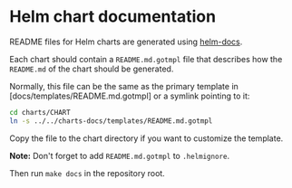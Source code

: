 # Helm chart documentation

README files for Helm charts are generated using [helm-docs](https://github.com/norwoodj/helm-docs).

Each chart should contain a `README.md.gotmpl` file that describes how
the `README.md` of the chart should be generated.

Normally, this file can be the same as the primary template in [docs/templates/README.md.gotmpl] or a symlink pointing to it:

```bash
cd charts/CHART
ln -s ../../charts-docs/templates/README.md.gotmpl
```

Copy the file to the chart directory if you want to customize the template.

**Note:** Don't forget to add `README.md.gotmpl` to `.helmignore`.

Then run `make docs` in the repository root.
